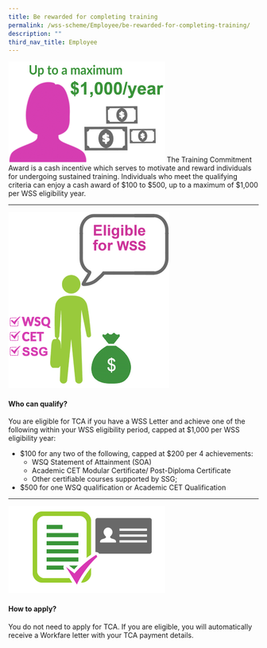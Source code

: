 ```yaml
---
title: Be rewarded for completing training
permalink: /wss-scheme/Employee/be-rewarded-for-completing-training/
description: ""
third_nav_title: Employee
---
```

![](/images/WSS4.png)
The Training Commitment Award is a cash incentive which serves to motivate and reward individuals for undergoing sustained training. Individuals who meet the qualifying criteria can enjoy a cash award of $100 to $500, up to a maximum of $1,000 per WSS eligibility year.

---
![](/images/WSS5.png)
#### Who can qualify?
You are eligible for TCA if you have a WSS Letter and achieve one of the following within your WSS eligibility period, capped at $1,000 per WSS eligibility year:
*   $100 for any two of the following, capped at $200 per 4 achievements:
    *   WSQ Statement of Attainment (SOA)
    *   Academic CET Modular Certificate/ Post-Diploma Certificate
    *   Other certifiable courses supported by SSG;
*   $500 for one WSQ qualification or Academic CET Qualification

---
![](/images/WSS14.png)
#### How to apply?
You do not need to apply for TCA. If you are eligible, you will automatically receive a Workfare letter with your TCA payment details.